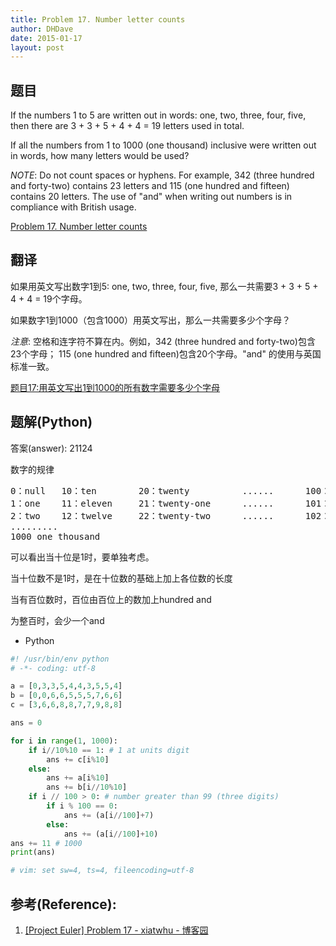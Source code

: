 ```yaml
---
title: Problem 17. Number letter counts
author: DHDave
date: 2015-01-17
layout: post
---
```


## 题目
If the numbers 1 to 5 are written out in words: one, two, three, four, five, then there are 3 + 3 + 5 + 4 + 4 = 19 letters used in total.

If all the numbers from 1 to 1000 (one thousand) inclusive were written out in words, how many letters would be used?
<!--more-->
*NOTE*: Do not count spaces or hyphens. For example, 342 (three hundred and forty-two) contains 23 letters and 115 (one hundred and fifteen) contains 20 letters. The use of "and" when writing out numbers is in compliance with British usage.

[Problem 17. Number letter counts](https://projecteuler.net/problem=17 "Problem 17")

## 翻译
如果用英文写出数字1到5: one, two, three, four, five, 那么一共需要3 + 3 + 5 + 4 + 4 = 19个字母。

如果数字1到1000（包含1000）用英文写出，那么一共需要多少个字母？

*注意*: 空格和连字符不算在内。例如，342 (three hundred and forty-two)包含23个字母； 115 (one hundred and fifteen)包含20个字母。"and" 的使用与英国标准一致。

[题目17:用英文写出1到1000的所有数字需要多少个字母](http://pe.spiritzhang.com/index.php/2011-05-11-09-44-54/18-1711000 "题目17")

## 题解(Python)

答案(answer): 21124

数字的规律

<pre>
0：null   10：ten        20：twenty          ......      100：one hundred
1：one    11：eleven     21：twenty-one      ......      101：one hundred and one
2：two    12：twelve     22：twenty-two      ......      102：one hundred and two
.........
1000 one thousand
</pre>

可以看出当十位是1时，要单独考虑。

当十位数不是1时，是在十位数的基础上加上各位数的长度

当有百位数时，百位由百位上的数加上hundred and

为整百时，会少一个and

+ Python

```python
#! /usr/bin/env python
# -*- coding: utf-8

a = [0,3,3,5,4,4,3,5,5,4]
b = [0,0,6,6,5,5,5,7,6,6]
c = [3,6,6,8,8,7,7,9,8,8]

ans = 0

for i in range(1, 1000):
    if i//10%10 == 1: # 1 at units digit
        ans += c[i%10]
    else:
        ans += a[i%10]
        ans += b[i//10%10]
    if i // 100 > 0: # number greater than 99 (three digits)
        if i % 100 == 0:
            ans += (a[i//100]+7)
        else:
            ans += (a[i//100]+10)
ans += 11 # 1000
print(ans)

# vim: set sw=4, ts=4, fileencoding=utf-8
```

## 参考(Reference): 
1. [[Project Euler] Problem 17 - xiatwhu - 博客园](http://www.cnblogs.com/xianglan/archive/2011/03/03/1970334.html)
